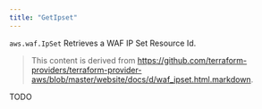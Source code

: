 ```yaml
---
title: "GetIpset"
---
```


<!-- WARNING: this file was generated by the Pulumi Terraform Bridge (tfgen) Tool. -->
<!-- Do not edit by hand unless you're certain you know what you are doing! -->

<style>
  table td p { margin-top: 0; margin-bottom: 0; }
</style>

`aws.waf.IpSet` Retrieves a WAF IP Set Resource Id.

> This content is derived from https://github.com/terraform-providers/terraform-provider-aws/blob/master/website/docs/d/waf_ipset.html.markdown.


TODO

